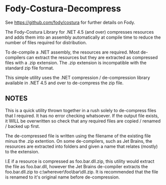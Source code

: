 # Fody-Costura-Decompress

See https://github.com/fody/costura for further details on Fody.

The Fody-Costura Library for .NET 4.5 (and over) compresses resources and adds them into an assembly automatically at compile time to reduce the number of files required for distribution.

To de-compile a .NET assembly, the resources are required. Most de-compilers can extract the resources but they are extracted as compressed files with a .zip extension. The .zip extension is incompatible with the standard zip file format. 

This simple utility uses the .NET compression / de-compression library available in .NET 4.5 and over to de-compress the zip file.

NOTES
-----
This is a quick utility thrown together in a rush solely to de-compress files that I required. It has no error checking whatsoever. If the output file exists, it WILL be overwritten so check that any required files are copied / renamed / backed up first.

The de-compressed file is written using the filename of the existing file minus the .zip extention. On some de-compilers, such as Jet Brains, the resources are extracted into folders and given a name that relates (mostly) to the extension.

I.E if a resource is compressed as foo.bar.dll.zip, this utility would extract the file as foo.bar.dll, however the Jet Brains de-compiler extracts the foo.bar.dll.zip to c:\wherever\foo\bar\dll.zip. It is recommended that the file is renamed to it's original name before de-compression.

